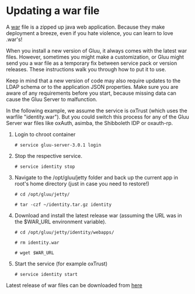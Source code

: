 # Updating a war file

A [war](https://en.wikipedia.org/wiki/WAR_(file_format)) file is a 
zipped up java web application. Because they make deployment a breeze,
even if you hate violence, you can learn to love .war's!

When you install a new version of Gluu, it always comes with the latest
war files. However, sometimes you might make a customization, or 
Gluu might send you a war file as a temporary fix between
service pack or version releases. These instructions walk you through
how to put it to use. 

Keep in mind that a new version of code may also require updates to
the LDAP schema or to the application JSON properties. Make sure 
you are aware of any requirements before you start, because missing
data can cause the Gluu Server to malfunction.

In the following example, we assume the service is oxTrust (which
uses the warfile "identity.war"). But you could switch this process 
for any of the Gluu Server war files like oxAuth, asimba, the 
Shibboleth IDP or oxauth-rp.

1. Login to chroot container 

    `# service gluu-server-3.0.1 login`
    
2. Stop the respective service. 

    `# service identity stop`
    
3. Navigate to the /opt/gluu/jetty folder and back up the current app
in root's home directory (just in case you need to restore!)

    `# cd /opt/gluu/jetty/`
    
    `# tar -czf ~/identity.tar.gz identity`
    

4. Download and install the latest release war (assuming the 
URL was in the $WAR_URL environment variable).

    `# cd /opt/gluu/jetty/identity/webapps/`
    
    `# rm identity.war`
    
    `# wget $WAR_URL`
    

5. Start the service (for example oxTrust)
    
    `# service identity start`
    
Latest release of war files can be downloaded from [here](https://ox.gluu.org/maven/org/xdi/oxtrust-server/)
